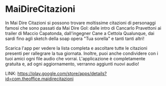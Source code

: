 # MaiDireCitazioni

In Mai Dire Citazioni si possono trovare moltissime citazioni di personaggi famosi che sono passati da Mai Dire Gol: dalle intro di Cancarlo Pravettoni ai trailer di Maccio Capatonda, dall'ingegner Cane a Cettola Qualunque, dai sardi fino agli sketch della soap opera "Tua sorella" e tanti tanti altri!

Scarica l'app per vedere la lista completa e ascoltare tutte le citazioni presenti per rallegrare la tua giornata. Inoltre, puoi anche condividere con i tuoi amici ogni file audio che vorrai. L'applicazione è completamente gratuita e, ad ogni aggiornamento, verranno aggiunti nuovi audio!

LINK: https://play.google.com/store/apps/details?id=com.theoffice.maidirecitazioni
